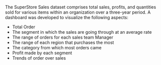 The SuperStore Sales dataset comprises total sales, profits, and quantities sold for various items within an organization over a three-year period.
A dashboard was developed to visualize the following aspects:
- Total Order
- The segment in which the sales are going through at an average rate
- The range of orders for each sales team Manager
- The range of each region that purchases the most
- The category from which most orders came
- Profit made by each segment
- Trends of order over sales
